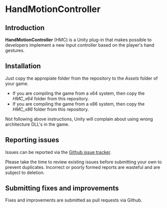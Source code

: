 # HandMotionController
## Introduction
**HandMotionController** (HMC) is a Unity plug-in that makes possible to developers implement a new input controller based on the player's hand gestures.

## Installation
Just copy the appropiate folder from the repository to the *Assets* folder of your game.

* If you are compiling the game from a x64 system, then copy the *HMC_x64* folder from this repository.
* If you are compiling the game from a x86 system, then copy the *HMC_x86* folder from this repository.

Not following above instructions, Unity will complain about using wrong architecture DLL's in the game.

## Reporting issues
Issues can be reported via the [Github issue tracker](https://github.com/iMartinezMateu/handmotioncontroller/issues).

Please take the time to review existing issues before submitting your own to prevent duplicates. Incorrect or poorly formed reports are wasteful and are subject to deletion.

## Submitting fixes and improvements
Fixes and improvements are submitted as pull requests via Github.
